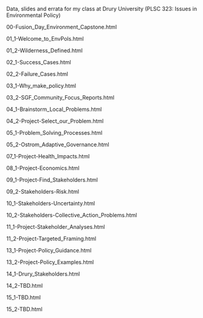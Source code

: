Data, slides and errata for my class at Drury University (PLSC 323: Issues in Environmental Policy)

00-Fusion_Day_Environment_Capstone.html

01_1-Welcome_to_EnvPols.html

01_2-Wilderness_Defined.html

02_1-Success_Cases.html

02_2-Failure_Cases.html

03_1-Why_make_policy.html

03_2-SGF_Community_Focus_Reports.html

04_1-Brainstorm_Local_Problems.html

04_2-Project-Select_our_Problem.html

05_1-Problem_Solving_Processes.html

05_2-Ostrom_Adaptive_Governance.html

07_1-Project-Health_Impacts.html

08_1-Project-Economics.html

09_1-Project-Find_Stakeholders.html

09_2-Stakeholders-Risk.html

10_1-Stakeholders-Uncertainty.html

10_2-Stakeholders-Collective_Action_Problems.html

11_1-Project-Stakeholder_Analyses.html

11_2-Project-Targeted_Framing.html

13_1-Project-Policy_Guidance.html

13_2-Project-Policy_Examples.html

14_1-Drury_Stakeholders.html

14_2-TBD.html

15_1-TBD.html

15_2-TBD.html
